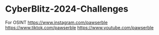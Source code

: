 # CyberBlitz-2024-Challenges

For OSINT
https://www.instagram.com/pawserble
https://www.tiktok.com/pawserble
https://www.youtube.com/pawserble
